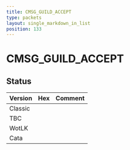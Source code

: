 ```yaml
---
title: CMSG_GUILD_ACCEPT
type: packets
layout: single_markdown_in_list
position: 133
---
```


# CMSG_GUILD_ACCEPT

## Status

Version | Hex | Comment
---------- | ---------- | ---------- 
Classic |  |  
TBC |  |  
WotLK |  |  
Cata |  |  
